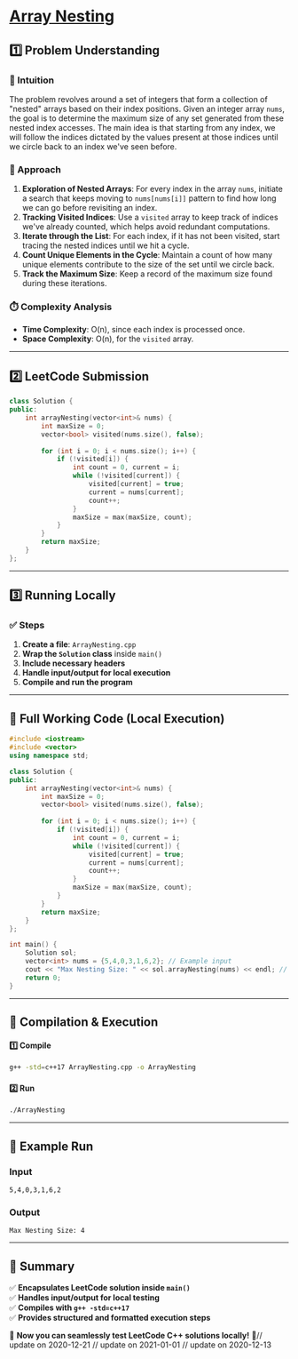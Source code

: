# **[Array Nesting](https://leetcode.com/problems/array-nesting/description/)**  

## **1️⃣ Problem Understanding**  
### **📌 Intuition**  
The problem revolves around a set of integers that form a collection of "nested" arrays based on their index positions. Given an integer array `nums`, the goal is to determine the maximum size of any set generated from these nested index accesses. The main idea is that starting from any index, we will follow the indices dictated by the values present at those indices until we circle back to an index we've seen before. 

### **🚀 Approach**  
1. **Exploration of Nested Arrays**: For every index in the array `nums`, initiate a search that keeps moving to `nums[nums[i]]` pattern to find how long we can go before revisiting an index. 
2. **Tracking Visited Indices**: Use a `visited` array to keep track of indices we've already counted, which helps avoid redundant computations.
3. **Iterate through the List**: For each index, if it has not been visited, start tracing the nested indices until we hit a cycle.
4. **Count Unique Elements in the Cycle**: Maintain a count of how many unique elements contribute to the size of the set until we circle back.
5. **Track the Maximum Size**: Keep a record of the maximum size found during these iterations.

### **⏱️ Complexity Analysis**  
- **Time Complexity**: O(n), since each index is processed once.  
- **Space Complexity**: O(n), for the `visited` array.  

---  

## **2️⃣ LeetCode Submission**  
```cpp
class Solution {
public:
    int arrayNesting(vector<int>& nums) {
        int maxSize = 0;
        vector<bool> visited(nums.size(), false);
        
        for (int i = 0; i < nums.size(); i++) {
            if (!visited[i]) {
                int count = 0, current = i;
                while (!visited[current]) {
                    visited[current] = true;
                    current = nums[current];
                    count++;
                }
                maxSize = max(maxSize, count);
            }
        }
        return maxSize;
    }
};  
```  

---  

## **3️⃣ Running Locally**  
### **✅ Steps**  
1. **Create a file**: `ArrayNesting.cpp`  
2. **Wrap the `Solution` class** inside `main()`  
3. **Include necessary headers**  
4. **Handle input/output for local execution**  
5. **Compile and run the program**  

---  

## **📝 Full Working Code (Local Execution)**  
```cpp
#include <iostream>
#include <vector>
using namespace std;

class Solution {
public:
    int arrayNesting(vector<int>& nums) {
        int maxSize = 0;
        vector<bool> visited(nums.size(), false);
        
        for (int i = 0; i < nums.size(); i++) {
            if (!visited[i]) {
                int count = 0, current = i;
                while (!visited[current]) {
                    visited[current] = true;
                    current = nums[current];
                    count++;
                }
                maxSize = max(maxSize, count);
            }
        }
        return maxSize;
    }
};

int main() {
    Solution sol;
    vector<int> nums = {5,4,0,3,1,6,2}; // Example input
    cout << "Max Nesting Size: " << sol.arrayNesting(nums) << endl; // Expected output: 4
    return 0;
}
```  

---  

## **🔧 Compilation & Execution**  
#### **1️⃣ Compile**  
```bash
g++ -std=c++17 ArrayNesting.cpp -o ArrayNesting
```  

#### **2️⃣ Run**  
```bash
./ArrayNesting
```  

---  

## **🎯 Example Run**  
### **Input**  
```
5,4,0,3,1,6,2
```  
### **Output**  
```
Max Nesting Size: 4
```  

---  

## **📌 Summary**  
✅ **Encapsulates LeetCode solution inside `main()`**  
✅ **Handles input/output for local testing**  
✅ **Compiles with `g++ -std=c++17`**  
✅ **Provides structured and formatted execution steps**  

🚀 **Now you can seamlessly test LeetCode C++ solutions locally!** 🚀// update on 2020-12-21
// update on 2021-01-01
// update on 2020-12-13

